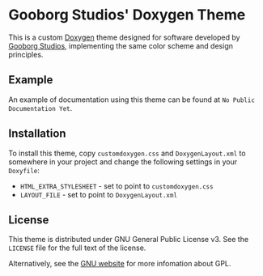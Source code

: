 Gooborg Studios' Doxygen Theme
====================

This is a custom [Doxygen](http://www.stack.nl/~dimitri/doxygen/) theme designed for software developed by [Gooborg Studios](http://www.gooborg.com/), implementing the same color scheme and design principles.

Example
-------

An example of documentation using this theme can be found at `No Public Documentation Yet`.

Installation
------------

To install this theme, copy `customdoxygen.css` and `DoxygenLayout.xml` to somewhere in your project and change the following settings in your `Doxyfile`:

 * `HTML_EXTRA_STYLESHEET` - set to point to `customdoxygen.css`
 * `LAYOUT_FILE` - set to point to `DoxygenLayout.xml`

License
-------

This theme is distributed under GNU General Public License v3. See the `LICENSE` file for the full text of the license.

Alternatively, see the [GNU website](http://www.gnu.org/licenses/) for more infomation about GPL.

